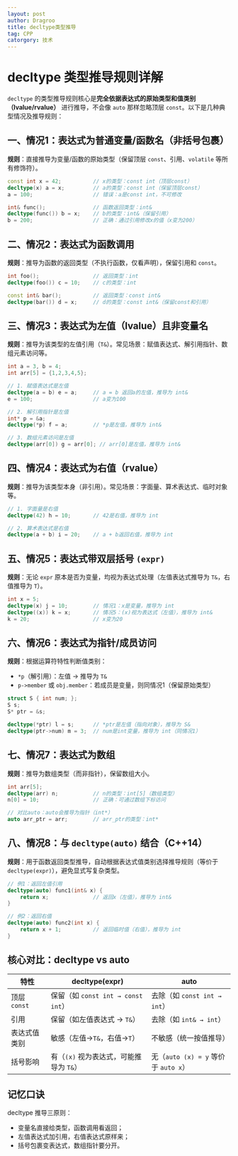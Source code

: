 ```yaml
---
layout: post
author: Dragroo
title: decltype类型推导
tag: CPP
catorgory: 技术
---
```


# decltype 类型推导规则详解

`decltype` 的类型推导规则核心是**完全依据表达式的原始类型和值类别（lvalue/rvalue）** 进行推导，不会像 `auto` 那样忽略顶层 `const`。以下是几种典型情况及推导规则：


## 一、情况1：表达式为普通变量/函数名（非括号包裹）
**规则**：直接推导为变量/函数的原始类型（保留顶层 `const`、引用、`volatile` 等所有修饰符）。

```cpp
const int x = 42;          // x的类型：const int（顶层const）
decltype(x) a = x;         // a的类型：const int（保留顶层const）
a = 100;                   // 错误：a是const int，不可修改

int& func();               // 函数返回类型：int&
decltype(func()) b = x;    // b的类型：int&（保留引用）
b = 200;                   // 正确：通过引用修改x的值（x变为200）
```


## 二、情况2：表达式为函数调用
**规则**：推导为函数的返回类型（不执行函数，仅看声明），保留引用和 `const`。

```cpp
int foo();                 // 返回类型：int
decltype(foo()) c = 10;    // c的类型：int

const int& bar();          // 返回类型：const int&
decltype(bar()) d = x;     // d的类型：const int&（保留const和引用）
```


## 三、情况3：表达式为左值（lvalue）且非变量名
**规则**：推导为该类型的左值引用（`T&`）。常见场景：赋值表达式、解引用指针、数组元素访问等。

```cpp
int a = 3, b = 4;
int arr[5] = {1,2,3,4,5};

// 1. 赋值表达式是左值
decltype(a = b) e = a;     // a = b 返回a的左值，推导为 int&
e = 100;                   // a变为100

// 2. 解引用指针是左值
int* p = &a;
decltype(*p) f = a;        // *p是左值，推导为 int&

// 3. 数组元素访问是左值
decltype(arr[0]) g = arr[0]; // arr[0]是左值，推导为 int&
```


## 四、情况4：表达式为右值（rvalue）
**规则**：推导为该类型本身（非引用）。常见场景：字面量、算术表达式、临时对象等。

```cpp
// 1. 字面量是右值
decltype(42) h = 10;       // 42是右值，推导为 int

// 2. 算术表达式是右值
decltype(a + b) i = 20;    // a + b返回右值，推导为 int
```


## 五、情况5：表达式带双层括号 `(expr)`
**规则**：无论 `expr` 原本是否为变量，均视为表达式处理（左值表达式推导为 `T&`，右值推导为 `T`）。

```cpp
int x = 5;
decltype(x) j = 10;        // 情况1：x是变量，推导为 int
decltype((x)) k = x;       // 情况5：(x)视为表达式（左值），推导为 int&
k = 20;                    // x变为20
```


## 六、情况6：表达式为指针/成员访问
**规则**：根据运算符特性判断值类别：
- `*p`（解引用）：左值 → 推导为 `T&`
- `p->member` 或 `obj.member`：若成员是变量，则同情况1（保留原始类型）

```cpp
struct S { int num; };
S s;
S* ptr = &s;

decltype(*ptr) l = s;      // *ptr是左值（指向对象），推导为 S&
decltype(ptr->num) m = 3;  // num是int变量，推导为 int（同情况1）
```


## 七、情况7：表达式为数组
**规则**：推导为数组类型（而非指针），保留数组大小。

```cpp
int arr[5];
decltype(arr) n;           // n的类型：int[5]（数组类型）
n[0] = 10;                 // 正确：可通过数组下标访问

// 对比auto：auto会推导为指针（int*）
auto arr_ptr = arr;        // arr_ptr的类型：int*
```


## 八、情况8：与 `decltype(auto)` 结合（C++14）
**规则**：用于函数返回类型推导，自动根据表达式值类别选择推导规则（等价于 `decltype(expr)`），避免显式写复杂类型。

```cpp
// 例1：返回左值引用
decltype(auto) func1(int& x) {
    return x;              // 返回x（左值），推导为 int&
}

// 例2：返回右值
decltype(auto) func2(int x) {
    return x + 1;          // 返回临时值（右值），推导为 int
}
```


## 核心对比：decltype vs auto

| 特性         | decltype(expr)                  | auto                            |
|--------------|---------------------------------|---------------------------------|
| 顶层 `const` | 保留（如 `const int → const int`） | 去除（如 `const int → int`）    |
| 引用         | 保留（如左值表达式 → `T&`）       | 去除（如 `int& → int`）         |
| 表达式值类别 | 敏感（左值→`T&`，右值→`T`）       | 不敏感（统一按值推导）          |
| 括号影响     | 有（`(x)` 视为表达式，可能推导为 `T&`） | 无（`auto (x) = y` 等价于 `auto x`） |


## 记忆口诀
decltype 推导三原则：
- 变量名直接给类型，函数调用看返回；
- 左值表达式加引用，右值表达式原样来；
- 括号包裹变表达式，数组指针要分开。
